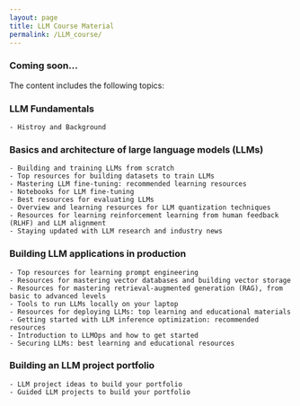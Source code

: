 ```yaml
---
layout: page
title: LLM Course Material
permalink: /LLM_course/
---
```



### Coming soon...

The content includes the following topics:

### LLM Fundamentals
    - Histroy and Background
  

### Basics and architecture of large language models (LLMs)
    - Building and training LLMs from scratch
    - Top resources for building datasets to train LLMs
    - Mastering LLM fine-tuning: recommended learning resources
    - Notebooks for LLM fine-tuning
    - Best resources for evaluating LLMs
    - Overview and learning resources for LLM quantization techniques
    - Resources for learning reinforcement learning from human feedback (RLHF) and LLM alignment
    - Staying updated with LLM research and industry news

### Building LLM applications in production
    - Top resources for learning prompt engineering
    - Resources for mastering vector databases and building vector storage
    - Resources for mastering retrieval-augmented generation (RAG), from basic to advanced levels
    - Tools to run LLMs locally on your laptop
    - Resources for deploying LLMs: top learning and educational materials
    - Getting started with LLM inference optimization: recommended resources
    - Introduction to LLMOps and how to get started
    - Securing LLMs: best learning and educational resources

### Building an LLM project portfolio
    - LLM project ideas to build your portfolio
    - Guided LLM projects to build your portfolio